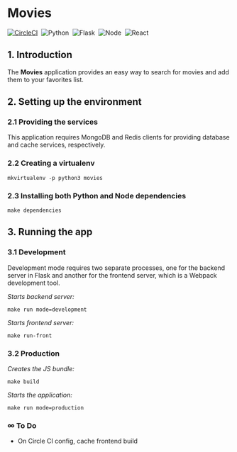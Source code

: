# Movies

[![CircleCI](https://img.shields.io/circleci/build/gh/marcelo-vp/movies)](https://circleci.com/gh/marcelo-vp/movies)&nbsp;
![Python](https://img.shields.io/badge/python-3.7.4-blue)&nbsp;
![Flask](https://img.shields.io/badge/flask-1.0.2-blue)&nbsp;
![Node](https://img.shields.io/badge/node-v12.10.0-green)&nbsp;
![React](https://img.shields.io/badge/react-16.8.6-green)

## 1. Introduction
The **Movies** application provides an easy way to search for movies and add them to your favorites list.

## 2. Setting up the environment
### 2.1 Providing the services
This application requires MongoDB and Redis clients for providing database and cache services, respectively.
### 2.2 Creating a virtualenv
    mkvirtualenv -p python3 movies
### 2.3 Installing both Python and Node dependencies
    make dependencies

## 3. Running the app
### 3.1 Development
Development mode requires two separate processes, one for the backend server in Flask and
another for the frontend server, which is a Webpack development tool.

*Starts backend server:*

    make run mode=development

*Starts frontend server:*

    make run-front
### 3.2 Production
*Creates the JS bundle:*

    make build

*Starts the application:*

    make run mode=production

### ∞ To Do
- On Circle CI config, cache frontend build
